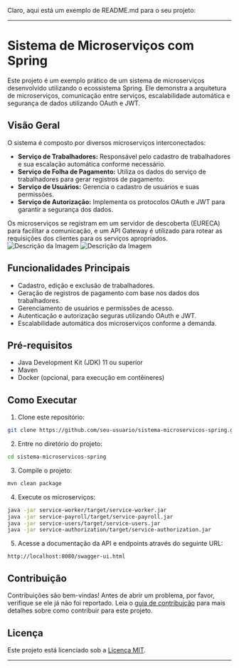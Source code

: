 Claro, aqui está um exemplo de README.md para o seu projeto:

---

# Sistema de Microserviços com Spring

Este projeto é um exemplo prático de um sistema de microserviços desenvolvido utilizando o ecossistema Spring. Ele demonstra a arquitetura de microserviços, comunicação entre serviços, escalabilidade automática e segurança de dados utilizando OAuth e JWT.

## Visão Geral

O sistema é composto por diversos microserviços interconectados:

- **Serviço de Trabalhadores:** Responsável pelo cadastro de trabalhadores e sua escalação automática conforme necessário.
- **Serviço de Folha de Pagamento:** Utiliza os dados do serviço de trabalhadores para gerar registros de pagamento.
- **Serviço de Usuários:** Gerencia o cadastro de usuários e suas permissões.
- **Serviço de Autorização:** Implementa os protocolos OAuth e JWT para garantir a segurança dos dados.

Os microserviços se registram em um servidor de descoberta (EURECA) para facilitar a comunicação, e um API Gateway é utilizado para rotear as requisições dos clientes para os serviços apropriados.
![Descrição da Imagem](modelo-conceitual.jpg)
![Descrição da Imagem](modelo-microsservicos.jpg)

## Funcionalidades Principais

- Cadastro, edição e exclusão de trabalhadores.
- Geração de registros de pagamento com base nos dados dos trabalhadores.
- Gerenciamento de usuários e permissões de acesso.
- Autenticação e autorização seguras utilizando OAuth e JWT.
- Escalabilidade automática dos microserviços conforme a demanda.

## Pré-requisitos

- Java Development Kit (JDK) 11 ou superior
- Maven
- Docker (opcional, para execução em contêineres)

## Como Executar

1. Clone este repositório:

```bash
git clone https://github.com/seu-usuario/sistema-microservicos-spring.git
```

2. Entre no diretório do projeto:

```bash
cd sistema-microservicos-spring
```

3. Compile o projeto:

```bash
mvn clean package
```

4. Execute os microserviços:

```bash
java -jar service-worker/target/service-worker.jar
java -jar service-payroll/target/service-payroll.jar
java -jar service-users/target/service-users.jar
java -jar service-authorization/target/service-authorization.jar
```

5. Acesse a documentação da API e endpoints através do seguinte URL:

```
http://localhost:8080/swagger-ui.html
```

## Contribuição

Contribuições são bem-vindas! Antes de abrir um problema, por favor, verifique se ele já não foi reportado. Leia o [guia de contribuição](CONTRIBUTING.md) para mais detalhes sobre como contribuir para este projeto.

## Licença

Este projeto está licenciado sob a [Licença MIT](LICENSE).

---
